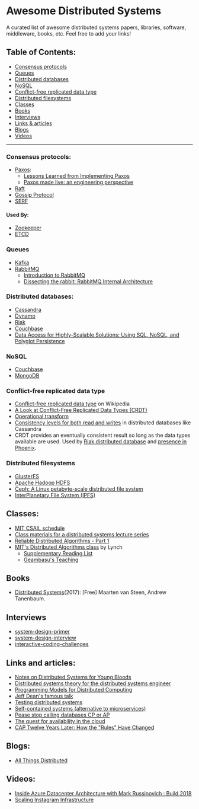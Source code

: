 # Awesome Distributed Systems
A curated list of awesome distributed systems papers, libraries, software, middleware, books, etc.
Feel free to add your links!

## Table of Contents:  
 * [Consensus protocols](#consensus-protocols)  
 * [Queues](#queues)  
 * [Distributed databases](#distributed-databases)  
 * [NoSQL](#nosql)  
 * [Conflict-free replicated data type](#conflict-free-replicated-data-type)  
 * [Distributed filesystems](#distributed-filesystems)  
 * [Classes](#classes)  
 * [Books](#books)  
 * [Interviews](#interviews)  
 * [Links & articles](#links-and-articles)  
 * [Blogs](#blogs)  
 * [Videos](#videos)  
----

### Consensus protocols:
- [Paxos](https://en.wikipedia.org/wiki/Paxos_%28computer_science%29):
  - [Lessons Learned from Implementing Paxos](http://blog.willportnoy.com/2012/06/lessons-learned-from-paxos.html)
  - [Paxos made live: an engineering perspective](https://dl.acm.org/citation.cfm?id=1281103)
- [Raft](https://raft.github.io/)
- [Gossip Protocol](https://en.wikipedia.org/wiki/Gossip_protocol)
- [SERF](https://www.serf.io/)

#### Used By:
- [Zookeeper](https://zookeeper.apache.org) 
- [ETCD](https://github.com/coreos/etcd)

### Queues
- [Kafka](https://kafka.apache.org/)
- [RabbitMQ](https://www.rabbitmq.com)
  - [Introduction to RabbitMQ](https://www.slideshare.net/old_sound/pivotal-labs)
  - [Dissecting the rabbit: RabbitMQ Internal Architecture](https://www.slideshare.net/old_sound/dissecting-the-rabbit)


### Distributed databases:
- [Cassandra](https://en.wikipedia.org/wiki/Apache_Cassandra)
- [Dynamo](https://en.wikipedia.org/wiki/Dynamo_%28storage_system%29)
- [Riak](https://en.wikipedia.org/wiki/Riak)
- [Couchbase](https://en.wikipedia.org/wiki/Couchbase)
- [Data Access for Highly-Scalable Solutions: Using SQL, NoSQL, and Polyglot Persistence](https://docs.microsoft.com/en-us/previous-versions/msp-n-p/dn271399(v%3dpandp.10))

### NoSQL
- [Couchbase](https://www.couchbase.com)
- [MongoDB](https://www.mongodb.com)

### Conflict-free replicated data type
- [Conflict-free replicated data type](https://en.wikipedia.org/wiki/Conflict-free_replicated_data_type) on Wikipedia
- [A Look at Conflict-Free Replicated Data Types (CRDT)](https://medium.com/@istanbul_techie/a-look-at-conflict-free-replicated-data-types-crdt-221a5f629e7e)
- [Operational transform](https://en.wikipedia.org/wiki/Operational_transformation)
- [Consistency levels for both read and writes](http://docs.datastax.com/en/cassandra/2.1/cassandra/dml/dml_config_consistency_c.html) in distributed databases like Cassandra
- CRDT provides an eventually consistent result so long as the data types available are used. Used by [Riak distributed database](http://basho.com/products/) and [presence in Phoenix](https://dockyard.com/blog/2016/03/25/what-makes-phoenix-presence-special-sneak-peek).

### Distributed filesystems
- [GlusterFS](http://www.gluster.org/)
- [Apache Hadoop HDFS](https://hortonworks.com/apache/hdfs/)
- [Ceph: A Linux petabyte-scale distributed file system](https://www.ibm.com/developerworks/library/l-ceph/index.html)
- [InterPlanetary File System (IPFS)](https://ipfs.io/)


## Classes: 
- [MIT CSAIL schedule](http://css.csail.mit.edu/6.824/2014/schedule.html)
- [Class materials for a distributed systems lecture series](https://github.com/aphyr/distsys-class)
- [Reliable Distributed Algorithms - Part 1](https://courses.edx.org/courses/course-v1:KTHx+ID2203.1x+3T_2017/course/)
- [MIT's Distributed Algorithms class](https://learning-modules.mit.edu/class/index.html?uuid=/course/6/fa15/6.852#info) by Lynch
  - [Supplementary Reading List](http://courses.csail.mit.edu/6.852/15/reading.html)
  - [Geambasu's Teaching](https://roxanageambasu.github.io/04-teaching/)

## Books
 - [Distributed Systems](https://books.distributed-systems.net/)(2017): [Free]  Maarten van Steen, Andrew Tanenbaum. 
 
## Interviews
- [system-design-primer](https://github.com/donnemartin/system-design-primer)
- [system-design-interview](https://github.com/checkcheckzz/system-design-interview)
- [interactive-coding-challenges](https://github.com/donnemartin/interactive-coding-challenges)

## Links and articles:
- [Notes on Distributed Systems for Young Bloods](https://www.somethingsimilar.com/2013/01/14/notes-on-distributed-systems-for-young-bloods/)
- [Distributed systems theory for the distributed systems engineer](http://the-paper-trail.org/blog/distributed-systems-theory-for-the-distributed-systems-engineer/)
- [Programming Models for Distributed Computing](http://dist-prog-book.com/chapter/)
- [Jeff Dean's famous talk](https://static.googleusercontent.com/media/research.google.com/it//people/jeff/WSDM09-keynote.pdf)
- [Testing distributed systems](https://asatarin.github.io/testing-distributed-systems/)
- [Self-contained systems (alternative to microservices)](http://scs-architecture.org/)
- [Pease stop calling databases CP or AP](https://martin.kleppmann.com/2015/05/11/please-stop-calling-databases-cp-or-ap.html)
- [The quest for availability in the cloud](https://read.acloud.guru/the-quest-for-availability-771fa8a94a7c)
- [CAP Twelve Years Later: How the "Rules" Have Changed](https://www.infoq.com/articles/cap-twelve-years-later-how-the-rules-have-changed)

## Blogs:
- [All Things Distributed](https://www.allthingsdistributed.com/)

## Videos:
- [Inside Azure Datacenter Architecture with Mark Russinovich : Build 2018](https://www.youtube.com/watch?v=t3Vo37V9oU8)
- [Scaling Instagram Infrastructure](https://www.youtube.com/watch?v=hnpzNAPiC0E)

